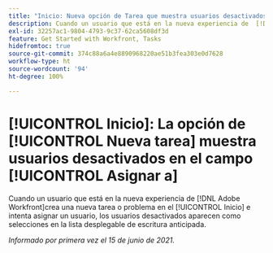```yaml
---
title: "Inicio: Nueva opción de Tarea que muestra usuarios desactivados en Asignar a campo"
description: Cuando un usuario que está en la nueva experiencia de  [!DNL Adobe Workfront] crea una nueva tarea o problema en el área de Inicio e intenta asignar un usuario, los usuarios desactivados aparecen como selecciones en la lista desplegable de [!UICONTROL escritura anticipada].
exl-id: 32257ac1-9804-4793-9c37-62ca5608df3d
feature: Get Started with Workfront, Tasks
hidefromtoc: true
source-git-commit: 374c88a6a4e8890968220ae51b3fea303e0d7628
workflow-type: ht
source-wordcount: '94'
ht-degree: 100%

---
```


# [!UICONTROL Inicio]: La opción de [!UICONTROL Nueva tarea] muestra usuarios desactivados en el campo [!UICONTROL Asignar a]

<!--Valid issue, won't fix-->

Cuando un usuario que está en la nueva experiencia de [!DNL Adobe Workfront]crea una nueva tarea o problema en el [!UICONTROL Inicio] e intenta asignar un usuario, los usuarios desactivados aparecen como selecciones en la lista desplegable de escritura anticipada.

_Informado por primera vez el 15 de junio de 2021._
